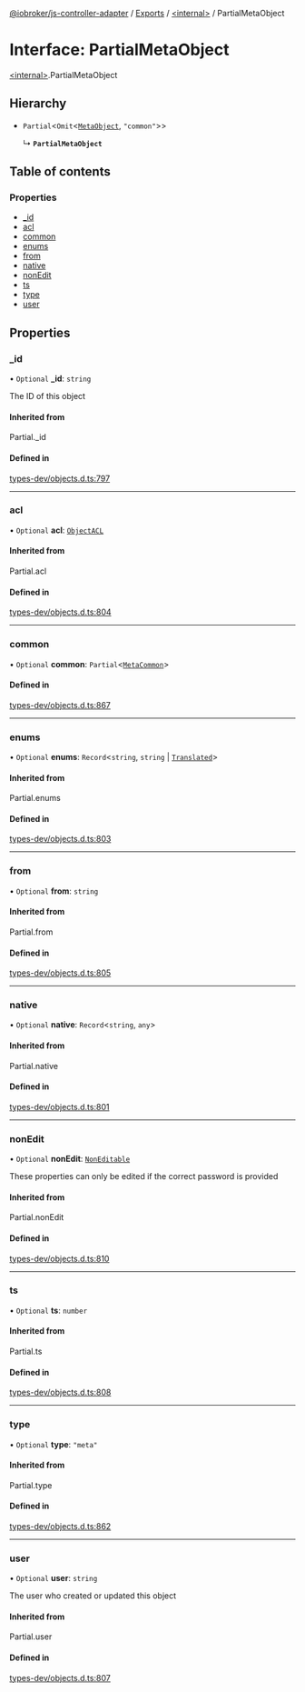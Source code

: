 [@iobroker/js-controller-adapter](../README.md) / [Exports](../modules.md) / [\<internal\>](../modules/internal_.md) / PartialMetaObject

# Interface: PartialMetaObject

[\<internal\>](../modules/internal_.md).PartialMetaObject

## Hierarchy

- `Partial`\<`Omit`\<[`MetaObject`](internal_.MetaObject.md), ``"common"``\>\>

  ↳ **`PartialMetaObject`**

## Table of contents

### Properties

- [\_id](internal_.PartialMetaObject.md#_id)
- [acl](internal_.PartialMetaObject.md#acl)
- [common](internal_.PartialMetaObject.md#common)
- [enums](internal_.PartialMetaObject.md#enums)
- [from](internal_.PartialMetaObject.md#from)
- [native](internal_.PartialMetaObject.md#native)
- [nonEdit](internal_.PartialMetaObject.md#nonedit)
- [ts](internal_.PartialMetaObject.md#ts)
- [type](internal_.PartialMetaObject.md#type)
- [user](internal_.PartialMetaObject.md#user)

## Properties

### \_id

• `Optional` **\_id**: `string`

The ID of this object

#### Inherited from

Partial.\_id

#### Defined in

[types-dev/objects.d.ts:797](https://github.com/ioBroker/ioBroker.js-controller/blob/20b08f31/packages/types-dev/objects.d.ts#L797)

___

### acl

• `Optional` **acl**: [`ObjectACL`](internal_.ObjectACL.md)

#### Inherited from

Partial.acl

#### Defined in

[types-dev/objects.d.ts:804](https://github.com/ioBroker/ioBroker.js-controller/blob/20b08f31/packages/types-dev/objects.d.ts#L804)

___

### common

• `Optional` **common**: `Partial`\<[`MetaCommon`](internal_.MetaCommon.md)\>

#### Defined in

[types-dev/objects.d.ts:867](https://github.com/ioBroker/ioBroker.js-controller/blob/20b08f31/packages/types-dev/objects.d.ts#L867)

___

### enums

• `Optional` **enums**: `Record`\<`string`, `string` \| [`Translated`](../modules/internal_.md#translated)\>

#### Inherited from

Partial.enums

#### Defined in

[types-dev/objects.d.ts:803](https://github.com/ioBroker/ioBroker.js-controller/blob/20b08f31/packages/types-dev/objects.d.ts#L803)

___

### from

• `Optional` **from**: `string`

#### Inherited from

Partial.from

#### Defined in

[types-dev/objects.d.ts:805](https://github.com/ioBroker/ioBroker.js-controller/blob/20b08f31/packages/types-dev/objects.d.ts#L805)

___

### native

• `Optional` **native**: `Record`\<`string`, `any`\>

#### Inherited from

Partial.native

#### Defined in

[types-dev/objects.d.ts:801](https://github.com/ioBroker/ioBroker.js-controller/blob/20b08f31/packages/types-dev/objects.d.ts#L801)

___

### nonEdit

• `Optional` **nonEdit**: [`NonEditable`](internal_.NonEditable.md)

These properties can only be edited if the correct password is provided

#### Inherited from

Partial.nonEdit

#### Defined in

[types-dev/objects.d.ts:810](https://github.com/ioBroker/ioBroker.js-controller/blob/20b08f31/packages/types-dev/objects.d.ts#L810)

___

### ts

• `Optional` **ts**: `number`

#### Inherited from

Partial.ts

#### Defined in

[types-dev/objects.d.ts:808](https://github.com/ioBroker/ioBroker.js-controller/blob/20b08f31/packages/types-dev/objects.d.ts#L808)

___

### type

• `Optional` **type**: ``"meta"``

#### Inherited from

Partial.type

#### Defined in

[types-dev/objects.d.ts:862](https://github.com/ioBroker/ioBroker.js-controller/blob/20b08f31/packages/types-dev/objects.d.ts#L862)

___

### user

• `Optional` **user**: `string`

The user who created or updated this object

#### Inherited from

Partial.user

#### Defined in

[types-dev/objects.d.ts:807](https://github.com/ioBroker/ioBroker.js-controller/blob/20b08f31/packages/types-dev/objects.d.ts#L807)

